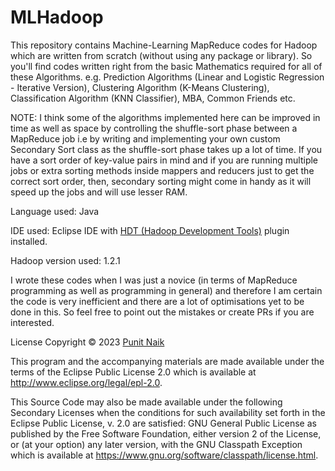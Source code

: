 # MLHadoop
This repository contains Machine-Learning MapReduce codes for Hadoop which are written from scratch (without using any package or library). So you'll find codes written right from the basic Mathematics required for all of these Algorithms.
e.g. Prediction Algorithms (Linear and Logistic Regression - Iterative Version), Clustering Algorithm (K-Means Clustering), Classification Algorithm (KNN Classifier), MBA, Common Friends etc.

NOTE: I think some of the algorithms implemented here can be improved in time as well as space by controlling the shuffle-sort phase between a MapReduce job i.e by writing and implementing your own custom Secondary Sort class as the shuffle-sort phase takes up a lot of time. If you have a sort order of key-value pairs in mind and if you are running multiple jobs or extra sorting methods inside mappers and reducers just to get the correct sort order, then, secondary sorting might come in handy as it will speed up the jobs and will use lesser RAM.

Language used: Java

IDE used: Eclipse IDE with [HDT (Hadoop Development Tools)](https://archive.apache.org/dist/incubator/hdt/hdt-0.0.2.incubating/hdt-0.0.2.incubating-bin.tar.gz) plugin installed.

Hadoop version used: 1.2.1

I wrote these codes when I was just a novice (in terms of MapReduce programming as well as programming in general) and therefore I am certain the code is very inefficient and there are a lot of optimisations yet to be done in this. So feel free to point out the mistakes or create PRs if you are interested.

License
Copyright © 2023 [Punit Naik](https://github.com/punit-naik)

This program and the accompanying materials are made available under the terms of the Eclipse Public License 2.0 which is available at http://www.eclipse.org/legal/epl-2.0.

This Source Code may also be made available under the following Secondary Licenses when the conditions for such availability set forth in the Eclipse Public License, v. 2.0 are satisfied: GNU General Public License as published by the Free Software Foundation, either version 2 of the License, or (at your option) any later version, with the GNU Classpath Exception which is available at https://www.gnu.org/software/classpath/license.html.
